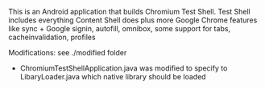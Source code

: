 
This is an Android application that builds Chromium Test Shell.  Test Shell includes everything Content Shell does plus more Google Chrome features like sync + Google signin, autofill, omnibox, some support for tabs, cacheinvalidation, profiles

Modifications: see ./modified folder
  * ChromiumTestShellApplication.java was modified to specify to LibaryLoader.java which native library should be loaded
